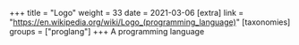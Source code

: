 +++
title = "Logo"
weight = 33
date = 2021-03-06
[extra]
link = "https://en.wikipedia.org/wiki/Logo_(programming_language)"
[taxonomies]
groups = ["proglang"]
+++
A programming language

